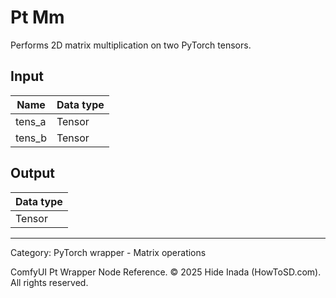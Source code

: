 # Pt Mm
Performs 2D matrix multiplication on two PyTorch tensors.

## Input
| Name | Data type |
|---|---|
| tens_a | Tensor |
| tens_b | Tensor |

## Output
| Data type |
|---|
| Tensor |

<HR>
Category: PyTorch wrapper - Matrix operations

ComfyUI Pt Wrapper Node Reference. © 2025 Hide Inada (HowToSD.com). All rights reserved.
